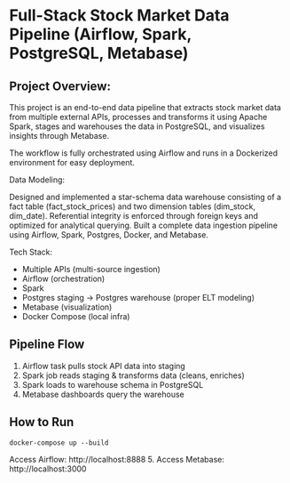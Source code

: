 
# Full-Stack Stock Market Data Pipeline (Airflow, Spark, PostgreSQL, Metabase)

## Project Overview:

This project is an end-to-end data pipeline that extracts stock market data from multiple external APIs, processes and transforms it using Apache Spark, stages and warehouses the data in PostgreSQL, and visualizes insights through Metabase.

The workflow is fully orchestrated using Airflow and runs in a Dockerized environment for easy deployment.

Data Modeling:

Designed and implemented a star-schema data warehouse consisting of a fact table (fact_stock_prices) and two dimension tables (dim_stock, dim_date). Referential integrity is enforced through foreign keys and optimized for analytical querying. Built a complete data ingestion pipeline using Airflow, Spark, Postgres, Docker, and Metabase.


Tech Stack:

- Multiple APIs (multi-source ingestion)
- Airflow (orchestration)
- Spark 
- Postgres staging → Postgres warehouse (proper ELT modeling)
- Metabase (visualization)
- Docker Compose (local infra)

 ## Pipeline Flow
1. Airflow task pulls stock API data into staging
2. Spark job reads staging & transforms data (cleans, enriches)
3. Spark loads to warehouse schema in PostgreSQL
4. Metabase dashboards query the warehouse

## How to Run
    docker-compose up --build
Access Airflow: http://localhost:8888
5. Access Metabase: http://localhost:3000
